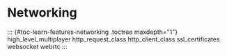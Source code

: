 Networking
==========

::: {#toc-learn-features-networking .toctree maxdepth="1"}
high\_level\_multiplayer http\_request\_class http\_client\_class
ssl\_certificates websocket webrtc
:::
